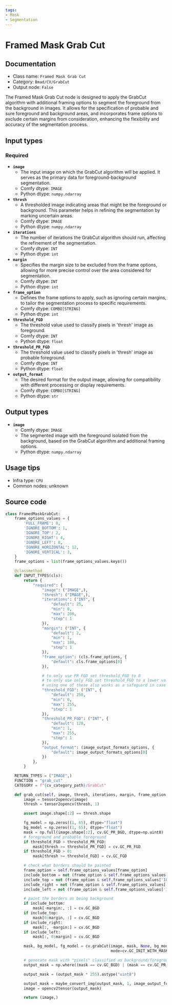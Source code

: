 ```yaml
---
tags:
- Mask
- Segmentation
---
```


# Framed Mask Grab Cut
## Documentation
- Class name: `Framed Mask Grab Cut`
- Category: `Bmad/CV/GrabCut`
- Output node: `False`

The Framed Mask Grab Cut node is designed to apply the GrabCut algorithm with additional framing options to segment the foreground from the background in images. It allows for the specification of probable and sure foreground and background areas, and incorporates frame options to exclude certain margins from consideration, enhancing the flexibility and accuracy of the segmentation process.
## Input types
### Required
- **`image`**
    - The input image on which the GrabCut algorithm will be applied. It serves as the primary data for foreground-background segmentation.
    - Comfy dtype: `IMAGE`
    - Python dtype: `numpy.ndarray`
- **`thresh`**
    - A thresholded image indicating areas that might be the foreground or background. This parameter helps in refining the segmentation by marking uncertain areas.
    - Comfy dtype: `IMAGE`
    - Python dtype: `numpy.ndarray`
- **`iterations`**
    - The number of iterations the GrabCut algorithm should run, affecting the refinement of the segmentation.
    - Comfy dtype: `INT`
    - Python dtype: `int`
- **`margin`**
    - Specifies the margin size to be excluded from the frame options, allowing for more precise control over the area considered for segmentation.
    - Comfy dtype: `INT`
    - Python dtype: `int`
- **`frame_option`**
    - Defines the frame options to apply, such as ignoring certain margins, to tailor the segmentation process to specific requirements.
    - Comfy dtype: `COMBO[STRING]`
    - Python dtype: `int`
- **`threshold_FGD`**
    - The threshold value used to classify pixels in 'thresh' image as foreground.
    - Comfy dtype: `INT`
    - Python dtype: `float`
- **`threshold_PR_FGD`**
    - The threshold value used to classify pixels in 'thresh' image as probable foreground.
    - Comfy dtype: `INT`
    - Python dtype: `float`
- **`output_format`**
    - The desired format for the output image, allowing for compatibility with different processing or display requirements.
    - Comfy dtype: `COMBO[STRING]`
    - Python dtype: `str`
## Output types
- **`image`**
    - Comfy dtype: `IMAGE`
    - The segmented image with the foreground isolated from the background, based on the GrabCut algorithm and additional framing options.
    - Python dtype: `numpy.ndarray`
## Usage tips
- Infra type: `CPU`
- Common nodes: unknown


## Source code
```python
class FramedMaskGrabCut:
    frame_options_values = {
        'FULL_FRAME': 0,
        'IGNORE_BOTTOM': 1,
        'IGNORE_TOP': 2,
        'IGNORE_RIGHT': 4,
        'IGNORE_LEFT': 8,
        'IGNORE_HORIZONTAL': 12,
        'IGNORE_VERTICAL': 3,
    }
    frame_options = list(frame_options_values.keys())

    @classmethod
    def INPUT_TYPES(cls):
        return {
            "required": {
                "image": ("IMAGE",),
                "thresh": ("IMAGE",),
                "iterations": ("INT", {
                    "default": 25,
                    "min": 0,
                    "max": 200,
                    "step": 1
                }),
                "margin": ("INT", {
                    "default": 2,
                    "min": 1,
                    "max": 100,
                    "step": 1
                }),
                "frame_option": (cls.frame_options, {
                    "default": cls.frame_options[0]
                }),

                # to only use PR FGD set threshold_FGD to 0
                # to only use only FGD set threshold_FGD to a lower value than threshold_PR_FGD
                # using one of these also works as a safeguard in case thresh has other values besides 0s and 1s
                "threshold_FGD": ("INT", {
                    "default": 250,
                    "min": 0,
                    "max": 255,
                    "step": 1
                }),
                "threshold_PR_FGD": ("INT", {
                    "default": 128,
                    "min": 1,
                    "max": 255,
                    "step": 1
                }),
                "output_format": (image_output_formats_options, {
                    "default": image_output_formats_options[0]
                })
            },
        }

    RETURN_TYPES = ("IMAGE",)
    FUNCTION = "grab_cut"
    CATEGORY = f"{cv_category_path}/GrabCut"

    def grab_cut(self, image, thresh, iterations, margin, frame_option, threshold_FGD, threshold_PR_FGD, output_format):
        image = tensor2opencv(image)
        thresh = tensor2opencv(thresh, 1)

        assert image.shape[:2] == thresh.shape

        fg_model = np.zeros((1, 65), dtype="float")
        bg_model = np.zeros((1, 65), dtype="float")
        mask = np.full(image.shape[:2], cv.GC_PR_BGD, dtype=np.uint8)  # probable background
        # foreground and probable foreground
        if threshold_FGD > threshold_PR_FGD:
            mask[thresh >= threshold_PR_FGD] = cv.GC_PR_FGD
        if threshold_FGD > 0:
            mask[thresh >= threshold_FGD] = cv.GC_FGD

        # check what borders should be painted
        frame_option = self.frame_options_values[frame_option]
        include_bottom = not (frame_option & self.frame_options_values['IGNORE_BOTTOM'])
        include_top = not (frame_option & self.frame_options_values['IGNORE_TOP'])
        include_right = not (frame_option & self.frame_options_values['IGNORE_RIGHT'])
        include_left = not (frame_option & self.frame_options_values['IGNORE_LEFT'])

        # paint the borders as being background
        if include_bottom:
            mask[-margin:, :] = cv.GC_BGD
        if include_top:
            mask[0:margin, :] = cv.GC_BGD
        if include_right:
            mask[:, -margin:] = cv.GC_BGD
        if include_left:
            mask[:, 0:margin] = cv.GC_BGD

        mask, bg_model, fg_model = cv.grabCut(image, mask, None, bg_model, fg_model, iterCount=iterations,
                                              mode=cv.GC_INIT_WITH_MASK)

        # generate mask with "pixels" classified as background/foreground
        output_mask = np.where((mask == cv.GC_BGD) | (mask == cv.GC_PR_BGD), 0, 1)

        output_mask = (output_mask * 255).astype("uint8")

        output_mask = maybe_convert_img(output_mask, 1, image_output_formats_options_map[output_format])
        image = opencv2tensor(output_mask)

        return (image,)

```
